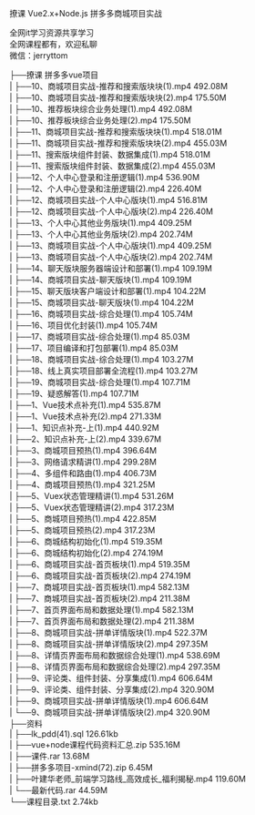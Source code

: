 撩课 Vue2.x+Node.js 拼多多商城项目实战

全网it学习资源共享学习<br>全网课程都有，欢迎私聊<br>微信：jerryttom<br>

├──撩课 拼多多vue项目<br> | ├──10、商城项目实战-推荐和搜索版块块(1).mp4 492.08M<br> | ├──10、商城项目实战-推荐和搜索版块块(2).mp4 175.50M<br> | ├──10、推荐板块综合业务处理(1).mp4 492.08M<br> | ├──10、推荐板块综合业务处理(2).mp4 175.50M<br> | ├──11、商城项目实战-推荐和搜索版块块(1).mp4 518.01M<br> | ├──11、商城项目实战-推荐和搜索版块块(2).mp4 455.03M<br> | ├──11、搜索版块组件封装、数据集成(1).mp4 518.01M<br> | ├──11、搜索版块组件封装、数据集成(2).mp4 455.03M<br> | ├──12、个人中心登录和注册逻辑(1).mp4 536.90M<br> | ├──12、个人中心登录和注册逻辑(2).mp4 226.40M<br> | ├──12、商城项目实战-个人中心版块(1).mp4 516.81M<br> | ├──12、商城项目实战-个人中心版块(2).mp4 226.40M<br> | ├──13、个人中心其他业务版块(1).mp4 409.25M<br> | ├──13、个人中心其他业务版块(2).mp4 202.74M<br> | ├──13、商城项目实战-个人中心版块(1).mp4 409.25M<br> | ├──13、商城项目实战-个人中心版块(2).mp4 202.74M<br> | ├──14、聊天版块服务器端设计和部署(1).mp4 109.19M<br> | ├──14、商城项目实战-聊天版块(1).mp4 109.19M<br> | ├──15、聊天版块客户端设计和部署(1).mp4 104.22M<br> | ├──15、商城项目实战-聊天版块(1).mp4 104.22M<br> | ├──16、商城项目实战-综合处理(1).mp4 105.74M<br> | ├──16、项目优化封装(1).mp4 105.74M<br> | ├──17、商城项目实战-综合处理(1).mp4 85.03M<br> | ├──17、项目编译和打包部署(1).mp4 85.03M<br> | ├──18、商城项目实战-综合处理(1).mp4 103.27M<br> | ├──18、线上真实项目部署全流程(1).mp4 103.27M<br> | ├──19、商城项目实战-综合处理(1).mp4 107.71M<br> | ├──19、疑惑解答(1).mp4 107.71M<br> | ├──1、Vue技术点补充(1).mp4 535.87M<br> | ├──1、Vue技术点补充(2).mp4 271.33M<br> | ├──1、知识点补充-上(1).mp4 440.92M<br> | ├──2、知识点补充-上(2).mp4 339.67M<br> | ├──3、商城项目预热(1).mp4 396.64M<br> | ├──3、网络请求精讲(1).mp4 299.28M<br> | ├──4、多组件和路由(1).mp4 406.73M<br> | ├──4、商城项目预热(1).mp4 321.25M<br> | ├──5、Vuex状态管理精讲(1).mp4 531.26M<br> | ├──5、Vuex状态管理精讲(2).mp4 317.23M<br> | ├──5、商城项目预热(1).mp4 422.85M<br> | ├──5、商城项目预热(2).mp4 317.23M<br> | ├──6、商城结构初始化(1).mp4 519.35M<br> | ├──6、商城结构初始化(2).mp4 274.19M<br> | ├──6、商城项目实战-首页板块(1).mp4 519.35M<br> | ├──6、商城项目实战-首页板块(2).mp4 274.19M<br> | ├──7、商城项目实战-首页板块(1).mp4 582.13M<br> | ├──7、商城项目实战-首页板块(2).mp4 211.38M<br> | ├──7、首页界面布局和数据处理(1).mp4 582.13M<br> | ├──7、首页界面布局和数据处理(2).mp4 211.38M<br> | ├──8、商城项目实战-拼单详情版块(1).mp4 522.37M<br> | ├──8、商城项目实战-拼单详情版块(2).mp4 297.35M<br> | ├──8、详情页界面布局和数据综合处理(1).mp4 538.69M<br> | ├──8、详情页界面布局和数据综合处理(2).mp4 297.35M<br> | ├──9、评论类、组件封装、分享集成(1).mp4 606.64M<br> | ├──9、评论类、组件封装、分享集成(2).mp4 320.90M<br> | ├──9、商城项目实战-拼单详情版块(1).mp4 606.64M<br> | └──9、商城项目实战-拼单详情版块(2).mp4 320.90M<br> ├──资料<br> | ├──lk_pdd(41).sql 126.61kb<br> | ├──vue+node课程代码资料汇总.zip 535.16M<br> | ├──课件.rar 13.68M<br> | ├──拼多多项目-xmind(72).zip 6.45M<br> | ├──叶建华老师_前端学习路线_高效成长_福利揭秘.mp4 119.60M<br> | └──最新代码.rar 44.59M<br> └──课程目录.txt 2.74kb